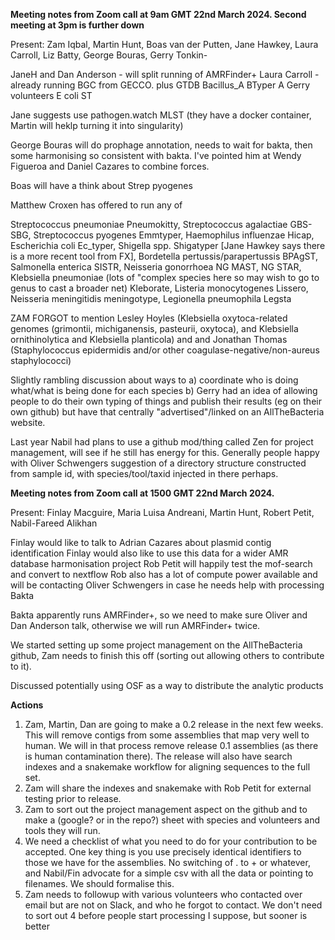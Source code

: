 **Meeting notes from Zoom call at 9am GMT 22nd March 2024. Second meeting at 3pm is further down**

Present:
Zam Iqbal, Martin Hunt, Boas van der Putten, Jane Hawkey, Laura Carroll, Liz Batty, George Bouras, Gerry Tonkin-

JaneH and Dan Anderson - will split running of AMRFinder+ 
Laura Carroll - already running BGC from GECCO. plus GTDB Bacillus_A BTyper A
Gerry volunteers E coli ST

Jane suggests use pathogen.watch MLST (they have a docker container, Martin will heklp turning it into singularity)

George Bouras will do prophage annotation, needs to wait for bakta, then some harmonising so consistent with bakta.
I've pointed him at Wendy Figueroa and Daniel Cazares to combine forces.

Boas will have a think about Strep pyogenes

Matthew Croxen has offered to run any of

Streptococcus pneumoniae Pneumokitty, Streptococcus agalactiae GBS-SBG, Streptococcus pyogenes Emmtyper, Haemophilus influenzae Hicap, Escherichia coli Ec_typer, Shigella spp. Shigatyper
[Jane Hawkey says there is a more recent tool from FX], Bordetella pertussis/parapertussis BPAgST, Salmonella enterica SISTR, Neisseria gonorrhoea NG MAST, NG STAR, Klebsiella pneumoniae (lots of "complex species here so may wish to go to genus to cast a broader net) Kleborate, Listeria monocytogenes Lissero, Neisseria meningitidis meningotype, Legionella pneumophila Legsta

ZAM FORGOT to mention Lesley Hoyles (Klebsiella oxytoca-related genomes (grimontii, michiganensis, pasteurii, oxytoca), and Klebsiella ornithinolytica and Klebsiella planticola) and 
and Jonathan Thomas (Staphylococcus epidermidis and/or other coagulase-negative/non-aureus staphylococci)

Slightly rambling discussion about ways to
a) coordinate who is doing what/what is being done for each species
b) Gerry had an idea of allowing people to do their own typing of things and publish their results (eg on their own github) but have that centrally "advertised"/linked on an AllTheBacteria website.

Last year Nabil had plans to use a github mod/thing called Zen for project management, will see if he still has energy for this.
Generally people happy with Oliver Schwengers suggestion of a directory structure constructed from sample id, with species/tool/taxid injected in there perhaps.


**Meeting notes from Zoom call at 1500 GMT 22nd March 2024.**

Present: Finlay Macguire, Maria Luisa Andreani, Martin Hunt, Robert Petit, Nabil-Fareed Alikhan

Finlay would like to talk to Adrian Cazares about plasmid contig identification
Finlay would also like to use this data for a wider AMR database harmonisation project
Rob Petit will happily test the mof-search and convert to nextflow
Rob also has a lot of compute power available and will be contacting Oliver Schwengers in case he needs help with processing Bakta

Bakta apparently runs AMRFinder+, so we need to make sure Oliver and Dan Anderson talk, otherwise we will run AMRFinder+ twice.

We started setting up some project management on the AllTheBacteria github, Zam needs to finish this off
(sorting out allowing others to contribute to it).

Discussed potentially using OSF as a way to distribute the analytic products


**Actions**
1. Zam, Martin, Dan are going to make a 0.2 release in the next few weeks. This will remove contigs from some assemblies that map very well to human. We will in that process remove release 0.1 assemblies (as there is human contamination there). The release will also have search indexes and a snakemake workflow for aligning sequences to the full set.
2. Zam will share the indexes and snakemake with Rob Petit for external testing prior to release.
3. Zam to sort out the project management aspect on the github and to make a (google? or in the repo?) sheet with species and volunteers and tools they will run.
4. We need a checklist of what you need to do for your contribution to be accepted. One key thing is you use precisely identical identifiers to those we have for the assemblies. No switching of . to + or whatever, and Nabil/Fin advocate for a simple csv with all the data or pointing to filenames. We should formalise this.
5. Zam needs to followup with various volunteers who contacted over email but are not on Slack, and who he forgot to contact.
We don't need to sort out 4 before people start processing I suppose, but sooner is better




